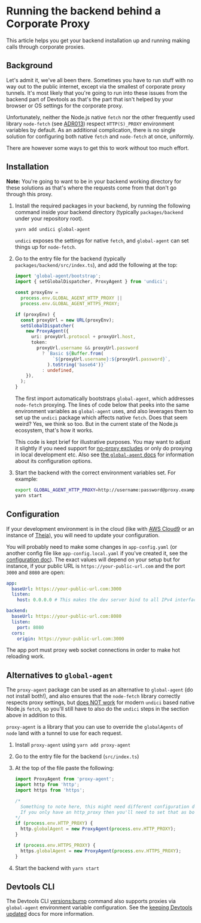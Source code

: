 # Running the backend behind a Corporate Proxy

This article helps you get your backend installation up and running making calls through corporate proxies.

## Background

Let's admit it, we've all been there. Sometimes you have to run stuff with no way out to the public internet, except via the smallest of corporate proxy tunnels. It's most likely that you're going to run into these issues from the backend part of Devtools as that's the part that isn't helped by your browser or OS settings for the corporate proxy.

Unfortunately, neither the Node.js native `fetch` nor the other frequently used library `node-fetch` (see [ADR013](https://devtools.khulnasoft.com/docs/architecture-decisions/adrs-adr013)) respect `HTTP(S)_PROXY` environment variables by default. As an additional complication, there is no single solution for configuring both native `fetch` and `node-fetch` at once, uniformly.

There are however some ways to get this to work without too much effort.

## Installation

**Note:** You're going to want to be in your backend working directory for these solutions as that's where the requests come from that don't go through this proxy.

1. Install the required packages in your backend, by running the following command inside your backend directory (typically `packages/backend` under your repository root).

   ```bash
   yarn add undici global-agent
   ```

   `undici` exposes the settings for native `fetch`, and `global-agent` can set things up for `node-fetch`.

1. Go to the entry file for the backend (typically `packages/backend/src/index.ts`), and add the following at the top:

   ```ts
   import 'global-agent/bootstrap';
   import { setGlobalDispatcher, ProxyAgent } from 'undici';

   const proxyEnv =
     process.env.GLOBAL_AGENT_HTTP_PROXY ||
     process.env.GLOBAL_AGENT_HTTPS_PROXY;

   if (proxyEnv) {
     const proxyUrl = new URL(proxyEnv);
     setGlobalDispatcher(
       new ProxyAgent({
         uri: proxyUrl.protocol + proxyUrl.host,
         token:
           proxyUrl.username && proxyUrl.password
             ? `Basic ${Buffer.from(
                 `${proxyUrl.username}:${proxyUrl.password}`,
               ).toString('base64')}`
             : undefined,
       }),
     );
   }
   ```

   The first import automatically bootstraps `global-agent`, which addresses `node-fetch` proxying. The lines of code below that peeks into the same environment variables as `global-agent` uses, and also leverages them to set up the `undici` package which affects native `fetch`. Does that seem weird? Yes, we think so too. But in the current state of the Node.js ecosystem, that's how it works.

   This code is kept brief for illustrative purposes. You may want to adjust it slightly if you need support for [no-proxy excludes](https://gist.github.com/zicklag/1bb50db6c5138de347c224fda14286da) or only do proxying in local development etc. Also see [the `global-agent` docs](https://github.com/gajus/global-agent) for information about its configuration options.

1. Start the backend with the correct environment variables set. For example:

   ```sh
   export GLOBAL_AGENT_HTTP_PROXY=http://username:password@proxy.example.net:8888
   yarn start
   ```

## Configuration

If your development environment is in the cloud (like with [AWS Cloud9](https://aws.amazon.com/cloud9/) or an instance of [Theia](https://theia-ide.org/)), you will need to update your configuration.

You will probably need to make some changes in `app-config.yaml` (or another config file like `app-config.local.yaml` if you've created it, see the [configuration doc](https://devtools.khulnasoft.com/docs/conf/#supplying-configuration)).
The exact values will depend on your setup but for instance, if your public URL is `https://your-public-url.com` and the port `3000` and `8080` are open:

```yaml
app:
  baseUrl: https://your-public-url.com:3000
  listen:
    host: 0.0.0.0 # This makes the dev server bind to all IPv4 interfaces and not just the baseUrl hostname

backend:
  baseUrl: https://your-public-url.com:8080
  listen:
    port: 8080
  cors:
    origin: https://your-public-url.com:3000
```

The app port must proxy web socket connections in order to make hot reloading work.

## Alternatives to `global-agent`

The `proxy-agent` package can be used as an alternative to `global-agent` (do not install both!), and also ensures that the `node-fetch` library correctly respects proxy settings, but [does NOT work](https://github.com/TooTallNate/proxy-agents/issues/239) for modern `undici` based native Node.js `fetch`, so you'll still have to also do the `undici` steps in the section above in addition to this.

`proxy-agent` is a library that you can use to override the `globalAgents` of `node` land with a tunnel to use for each request.

1. Install `proxy-agent` using `yarn add proxy-agent`
2. Go to the entry file for the backend (`src/index.ts`)
3. At the top of the file paste the following:

   ```ts
   import ProxyAgent from 'proxy-agent';
   import http from 'http';
   import https from 'https';

   /*
     Something to note here, this might need different configuration depending on your own setup.
     If you only have an http_proxy then you'll need to set that as both the http and https globalAgent instead.
   */
   if (process.env.HTTP_PROXY) {
     http.globalAgent = new ProxyAgent(process.env.HTTP_PROXY);
   }

   if (process.env.HTTPS_PROXY) {
     https.globalAgent = new ProxyAgent(process.env.HTTPS_PROXY);
   }
   ```

4. Start the backend with `yarn start`

## Devtools CLI

The Devtools CLI [versions:bump](https://devtools.khulnasoft.com/docs/tooling/cli/commands#versionsbump) command also supports proxies via `global-agent` environment variable configuration. See the [keeping Devtools updated](https://devtools.khulnasoft.com/docs/getting-started/keeping-devtools-updated/#proxy) docs for more information.
